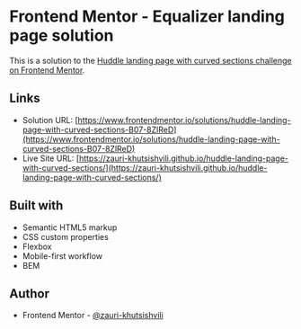 # Frontend Mentor - Equalizer landing page solution

This is a solution to the [Huddle landing page with curved sections challenge on Frontend Mentor](https://www.frontendmentor.io/challenges/huddle-landing-page-with-curved-sections-5ca5ecd01e82137ec91a50f2).

## Links

- Solution URL: [https://www.frontendmentor.io/solutions/huddle-landing-page-with-curved-sections-B07-8ZlReD](https://www.frontendmentor.io/solutions/huddle-landing-page-with-curved-sections-B07-8ZlReD)
- Live Site URL: [https://zauri-khutsishvili.github.io/huddle-landing-page-with-curved-sections/](https://zauri-khutsishvili.github.io/huddle-landing-page-with-curved-sections/)

## Built with

- Semantic HTML5 markup
- CSS custom properties
- Flexbox
- Mobile-first workflow
- BEM

## Author

- Frontend Mentor - [@zauri-khutsishvili](https://www.frontendmentor.io/profile/zauri-khutsishvili)
